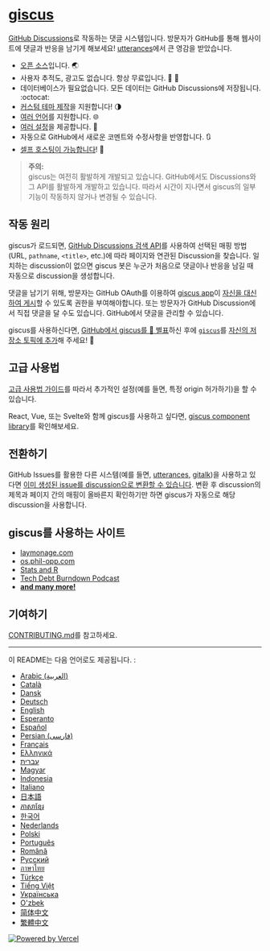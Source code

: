 # [giscus][giscus]

[GitHub Discussions][discussions]로 작동하는 댓글 시스템입니다. 방문자가 GitHub를 통해 웹사이트에 댓글과 반응을 남기게 해보세요! [utterances][utterances]에서 큰 영감을 받았습니다.

- [오픈 소스][repo]입니다. 🌏
- 사용자 추적도, 광고도 없습니다. 항상 무료입니다. 📡 🚫
- 데이터베이스가 필요없습니다. 모든 데이터는 GitHub Discussions에 저장됩니다. :octocat:
- [커스텀 테마 제작][creating-custom-themes]을 지원합니다! 🌗
- [여러 언어][multiple-languages]를 지원합니다. 🌐
- [여러 설정][advanced-usage]을 제공합니다. 🔧
- 자동으로 GitHub에서 새로운 코멘트와 수정사항을 반영합니다. 🔃
- [셀프 호스팅이 가능합니다][self-hosting]! 🤳

> **주의:**\
> giscus는 여전히 활발하게 개발되고 있습니다. GitHub에서도 Discussions와 그 API를 활발하게 개발하고 있습니다. 따라서 시간이 지나면서 giscus의 일부 기능이 작동하지 않거나 변경될 수 있습니다.

## 작동 원리

giscus가 로드되면, [GitHub Discussions 검색 API][search-api]를 사용하여 선택된 매핑 방법(URL, `pathname`, `<title>`, etc.)에 따라 페이지와 연관된 Discussion을 찾습니다. 일치하는 discussion이 없으면 giscus 봇은 누군가 처음으로 댓글이나 반응을 남길 때 자동으로 discussion을 생성합니다.

댓글을 남기기 위해, 방문자는 GitHub OAuth를 이용하여 [giscus app][giscus-app]이 [자신을 대신하여 게시][authorization]할 수 있도록 권한을 부여해야합니다. 또는 방문자가 GitHub Discussion에서 직접 댓글을 달 수도 있습니다. GitHub에서 댓글을 관리할 수 있습니다.

[giscus]: https://giscus.app/ko
[discussions]: https://docs.github.com/en/discussions
[utterances]: https://github.com/utterance/utterances
[repo]: https://github.com/giscus/giscus
[advanced-usage]: https://github.com/giscus/giscus/blob/main/ADVANCED-USAGE.md
[creating-custom-themes]: https://github.com/giscus/giscus/blob/main/ADVANCED-USAGE.md#data-theme
[multiple-languages]: https://github.com/giscus/giscus/blob/main/CONTRIBUTING.md#adding-localizations
[self-hosting]: https://github.com/giscus/giscus/blob/main/SELF-HOSTING.md
[search-api]: https://docs.github.com/en/graphql/guides/using-the-graphql-api-for-discussions#search
[giscus-app]: https://github.com/apps/giscus
[authorization]: https://docs.github.com/en/developers/apps/identifying-and-authorizing-users-for-github-apps

<!-- configuration -->

giscus를 사용하신다면, [GitHub에서 giscus를 🌟 별표][repo]하신 후에 [`giscus`][giscus-topic]를 [자신의 저장소 토픽에 추가][topic-howto]해 주세요! 🎉

## 고급 사용법

[고급 사용법 가이드][advanced-usage]를 따라서 추가적인 설정(예를 들면, 특정 origin 허가하기)을 할 수 있습니다.

React, Vue, 또는 Svelte와 함께 giscus를 사용하고 싶다면, [giscus component library][giscus-component]를 확인해보세요.

## 전환하기

GitHub Issues를 활용한 다른 시스템(예를 들면, [utterances][utterances], [gitalk][gitalk])을 사용하고 있다면 [이미 생성된 issue를 discussion으로 변환할 수 있습니다][convert]. 변환 후 discussion의 제목과 페이지 간의 매핑이 올바른지 확인하기만 하면 giscus가 자동으로 해당 discussion을 사용합니다.

## giscus를 사용하는 사이트

- [laymonage.com][laymonage-website]
- [os.phil-opp.com][os-phil-opp]
- [Stats and R][statsandr]
- [Tech Debt Burndown Podcast][techdebtburndown]
- [**and many more!**][giscus-topic]

## 기여하기

[CONTRIBUTING.md][contributing]를 참고하세요.

[giscus-component]: https://github.com/giscus/giscus-component
[repo]: https://github.com/giscus/giscus
[giscus-topic]: https://github.com/topics/giscus
[topic-howto]: https://docs.github.com/en/github/administering-a-repository/classifying-your-repository-with-topics
[advanced-usage]: https://github.com/giscus/giscus/blob/main/ADVANCED-USAGE.md
[utterances]: https://github.com/utterance/utterances
[gitalk]: https://github.com/gitalk/gitalk
[convert]: https://docs.github.com/en/discussions/managing-discussions-for-your-community/moderating-discussions#converting-an-issue-to-a-discussion
[laymonage-website]: https://laymonage.com/posts/giscus
[os-phil-opp]: https://os.phil-opp.com
[statsandr]: https://statsandr.com
[techdebtburndown]: https://techdebtburndown.com
[contributing]: https://github.com/giscus/giscus/blob/main/CONTRIBUTING.md

<!-- end -->

---

이 README는 다음 언어로도 제공됩니다. :

- [Arabic (العربية)](README.ar.md)
- [Català](README.ca.md)
- [Dansk](README.da.md)
- [Deutsch](README.de.md)
- [English](README.md)
- [Esperanto](README.eo.md)
- [Español](README.es.md)
- [Persian (فارسی)](README.fa.md)
- [Français](README.fr.md)
- [Ελληνικά](README.gr.md)
- [עברית](README.he.md)
- [Magyar](README.hu.md)
- [Indonesia](README.id.md)
- [Italiano](README.it.md)
- [日本語](README.ja.md)
- [ភាសាខ្មែរ](README.kh.md)
- [한국어](README.ko.md)
- [Nederlands](README.nl.md)
- [Polski](README.pl.md)
- [Português](README.pt.md)
- [Română](README.ro.md)
- [Русский](README.ru.md)
- [ภาษาไทย](README.th.md)
- [Türkçe](README.tr.md)
- [Tiếng Việt](README.vi.md)
- [Українська](README.uk.md)
- [O'zbek](README.uz.md)
- [简体中文](README.zh-CN.md)
- [繁體中文](README.zh-TW.md)

[![Powered by Vercel](public/powered-by-vercel.svg)][vercel]

[vercel]: https://vercel.com/?utm_source=giscus&utm_campaign=oss
